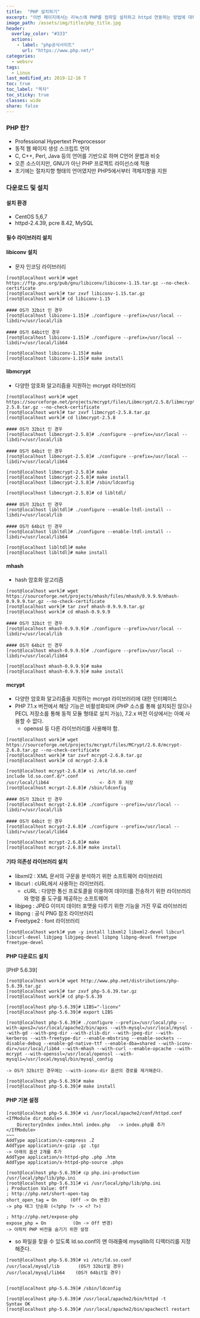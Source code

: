```yaml
---
title:  "PHP 설치하기"
excerpt: "이번 페이지에서는 리눅스에 PHP를 컴파일 설치하고 httpd 연동하는 방법에 대해 알아본다."
image_path: /assets/img/title/php_title.jpg
header:
  overlay_color: "#333"
  actions:
    - label: "php공식사이트"
      url: "https://www.php.net/"
categories:
  - websrv
tags:
  - Linux
last_modified_at: 2019-12-16 T
toc: true
toc_label: "목차"
toc_sticky: true
classes: wide
share: false
---
```


### PHP 란?

- Professional Hypertext Preprocessor
- 동적 웹 페이지 생성 스크립트 언어
- C, C++, Perl, Java 등의 언어를 기반으로 하며 C언어 문법과 비슷
- 오픈 소스이지만, GNU가 아닌 PHP 프로젝트 라이선스에 적용
- 초기에는 절차지향 형태의 언어였지만 PHP5에서부터 객체지향을 지원


### 다운로드 및 설치

#### 설치 환경
- CentOS 5,6,7
- httpd-2.4.39, pcre 8.42, MySQL

#### 필수 라이브러리 설치

#### libiconv 설치

- 문자 인코딩 라이브러리

```
[root@localhost work]# wget https://ftp.gnu.org/pub/gnu/libiconv/libiconv-1.15.tar.gz --no-check-certificate
[root@localhost work]# tar zxvf libiconv-1.15.tar.gz
[root@localhost work]# cd libiconv-1.15

#### OS가 32bit 인 경우
[root@localhost libiconv-1.15]# ./configure --prefix=/usr/local --libdir=/usr/local/lib

#### OS가 64bit인 경우
[root@localhost libiconv-1.15]# ./configure --prefix=/usr/local --libdir=/usr/local/lib64
	
[root@localhost libiconv-1.15]# make
[root@localhost libiconv-1.15]# make install
```

#### libmcrypt

- 다양한 암호화 알고리즘을 지원하는 mcrypt 라이브러리
	
```
[root@localhost work]# wget https://sourceforge.net/projects/mcrypt/files/Libmcrypt/2.5.8/libmcrypt-2.5.8.tar.gz --no-check-certificate
[root@localhost work]# tar zxvf libmcrypt-2.5.8.tar.gz
[root@localhost work]# cd libmcrypt-2.5.8

#### OS가 32bit 인 경우
[root@localhost libmcrypt-2.5.8]# ./configure --prefix=/usr/local --libdir=/usr/local/lib

#### OS가 64bit 인 경우
[root@localhost libmcrypt-2.5.8]# ./configure --prefix=/usr/local --libdir=/usr/local/lib64

[root@localhost libmcrypt-2.5.8]# make
[root@localhost libmcrypt-2.5.8]# make install
[root@localhost libmcrypt-2.5.8]# /sbin/ldconfig
	
[root@localhost libmcrypt-2.5.8]# cd libltdl/

#### OS가 32bit 인 경우
[root@localhost libltdl]# ./configure --enable-ltdl-install --libdir=/usr/local/lib

#### OS가 64bit 인 경우
[root@localhost libltdl]# ./configure --enable-ltdl-install --libdir=/usr/local/lib64

[root@localhost libltdl]# make
[root@localhost libltdl]# make install
```

#### mhash
	
- hash 암호화 알고리즘

```
[root@localhost work]# wget https://sourceforge.net/projects/mhash/files/mhash/0.9.9.9/mhash-0.9.9.9.tar.gz --no-check-certificate
[root@localhost work]# tar zxvf mhash-0.9.9.9.tar.gz
[root@localhost work]# cd mhash-0.9.9.9

#### OS가 32bit 인 경우
[root@localhost mhash-0.9.9.9]# ./configure --prefix=/usr/local --libdir=/usr/local/lib

#### OS가 64bit 인 경우
[root@localhost mhash-0.9.9.9]# ./configure --prefix=/usr/local --libdir=/usr/local/lib64
	
[root@localhost mhash-0.9.9.9]# make
[root@localhost mhash-0.9.9.9]# make install
```

#### mcrypt

- 다양한 암호화 알고리즘을 지원하는 mcrypt 라이브러리에 대한 인터페이스
- PHP 7.1.x 버전에서 해당 기능은 비활성화되며 (PHP 소스를 통해 설치되진 않으나 PECL 저장소를 통해 동적 모듈 형태로 설치 가능), 7.2.x 버전 이상에서는 아예 사용할 수 없다.
  - openssl 등 다른 라이브러리를 사용해야 함.
	
```
[root@localhost work]# wget https://sourceforge.net/projects/mcrypt/files/MCrypt/2.6.8/mcrypt-2.6.8.tar.gz --no-check-certificate
[root@localhost work]# tar zxvf mcrypt-2.6.8.tar.gz
[root@localhost work]# cd mcrypt-2.6.8
	
[root@localhost mcrypt-2.6.8]# vi /etc/ld.so.conf
include ld.so.conf.d/*.conf
/usr/local/lib64                   <- 추가 후 저장
[root@localhost mcrypt-2.6.8]# /sbin/ldconfig

#### OS가 32bit 인 경우
[root@localhost mcrypt-2.6.8]# ./configure --prefix=/usr/local --libdir=/usr/local/lib

#### OS가 64bit 인 경우
[root@localhost mcrypt-2.6.8]# ./configure --prefix=/usr/local --libdir=/usr/local/lib64
	
[root@localhost mcrypt-2.6.8]# make
[root@localhost mcrypt-2.6.8]# make install
```

#### 기타 의존성 라이브러리 설치

- libxml2 : XML 문서의 구문을 분석하기 위한 소프트웨어 라이브러리
- libcurl : cURL에서 사용하는 라이브러리. 
  - cURL : 다양한 통신 프로토콜을 이용하여 데이터를 전송하기 위한 라이브러리와 명령 줄 도구를 제공하는 소프트웨어
- libjpeg : JPEG 이미지 데이터 포맷을 다루기 위한 기능을 가진 무료 라이브러리
- libpng : 공식 PNG 참조 라이브러리
- Freetype2 : font 라이브러리

```
[root@localhost work]# yum -y install libxml2 libxml2-devel libcurl libcurl-devel libjpeg libjpeg-devel libpng libpng-devel freetype freetype-devel
```

#### PHP 다운로드 설치

[PHP 5.6.39]
```
[root@localhost work]# wget http://www.php.net/distributions/php-5.6.39.tar.gz
[root@localhost work]# tar zxvf php-5.6.39.tar.gz
[root@localhost work]# cd php-5.6.39

[root@localhost php-5.6.39]# LIBS="-liconv"
[root@localhost php-5.6.39]# export LIBS

[root@localhost php-5.6.39]# ./configure --prefix=/usr/local/php --with-apxs2=/usr/local/apache2/bin/apxs --with-mysql=/usr/local/mysql --with-gd --with-png-dir --with-zlib-dir --with-jpeg-dir --with-kerberos --with-freetype-dir --enable-mbstring --enable-sockets --disable-debug --enable-gd-native-ttf --enable-dba=shared --with-iconv-dir=/usr/local/lib64 --with-mhash --with-curl --enable-opcache --with-mcrypt --with-openssl=/usr/local/openssl --with-mysqli=/usr/local/mysql/bin/mysql_config

-> OS가 32bit인 경우에는 --with-iconv-dir 옵션의 경로를 제거해준다.

[root@localhost php-5.6.39]# make
[root@localhost php-5.6.39]# make install
```

#### PHP 기본 설정
```
[root@localhost php-5.6.39]# vi /usr/local/apache2/conf/httpd.conf
<IfModule dir_module>
    DirectoryIndex index.html index.php   -> index.php를 추가
</IfModule>
~~~
AddType application/x-compress .Z
AddType application/x-gzip .gz .tgz
-> 아래의 옵션 2개를 추가
AddType application/x-httpd-php .php .htm
AddType application/x-httpd-php-source .phps
```
```
[root@localhost php-5.6.39]# cp php.ini-production /usr/local/php/lib/php.ini
[root@localhost php-5.6.31]# vi /usr/local/php/lib/php.ini
; Production Value: Off
; http://php.net/short-open-tag
short_open_tag = On     (Off -> On 변경)
-> php 태그 단순화 (<?php ?> -> <? ?>)

; http://php.net/expose-php
expose_php = On          (On -> Off 변경)
-> 아파치 PHP 버전을 숨기기 위한 설정
```
- so 파일을 찾을 수 있도록 ld.so.conf의 맨 아래줄에 mysqllib의 디렉터리를 지정해준다.

```
[root@localhost php-5.6.39]# vi /etc/ld.so.conf
/usr/local/mysql/lib       (OS가 32bit일 경우)
/usr/local/mysql/lib64    (OS가 64bit일 경우)
	

[root@localhost php-5.6.39]# /sbin/ldconfig

[root@localhost php-5.6.39]# /usr/local/apache2/bin/httpd -t
Syntax OK
[root@localhost php-5.6.39]# /usr/local/apache2/bin/apachectl restart
```





